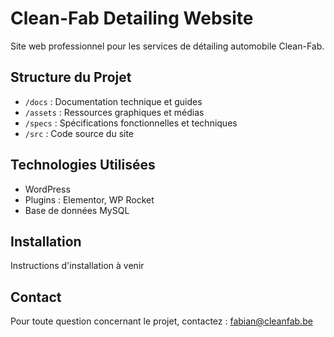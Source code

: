 # Clean-Fab Detailing Website

Site web professionnel pour les services de détailing automobile Clean-Fab.

## Structure du Projet

- `/docs` : Documentation technique et guides
- `/assets` : Ressources graphiques et médias
- `/specs` : Spécifications fonctionnelles et techniques
- `/src` : Code source du site

## Technologies Utilisées

- WordPress
- Plugins : Elementor, WP Rocket
- Base de données MySQL

## Installation

Instructions d'installation à venir

## Contact

Pour toute question concernant le projet, contactez :
fabian@cleanfab.be